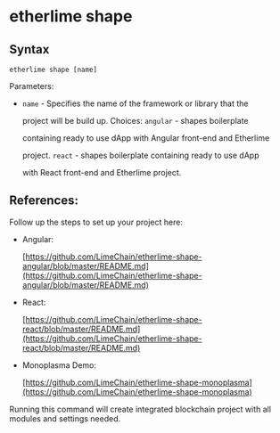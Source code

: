 # etherlime shape

## Syntax

```text
etherlime shape [name]
```

Parameters:

* `name` - Specifies the name of the framework or library that the

  project will be build up. Choices: `angular` - shapes boilerplate

  containing ready to use dApp with Angular front-end and Etherlime

  project. `react` - shapes boilerplate containing ready to use dApp

  with React front-end and Etherlime project.

## References:

Follow up the steps to set up your project here:

* Angular:

  [https://github.com/LimeChain/etherlime-shape-angular/blob/master/README.md](https://github.com/LimeChain/etherlime-shape-angular/blob/master/README.md)

* React:

  [https://github.com/LimeChain/etherlime-shape-react/blob/master/README.md](https://github.com/LimeChain/etherlime-shape-react/blob/master/README.md)

* Monoplasma Demo:

  [https://github.com/LimeChain/etherlime-shape-monoplasma](https://github.com/LimeChain/etherlime-shape-monoplasma)

Running this command will create integrated blockchain project with all modules and settings needed.

